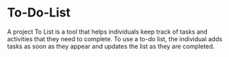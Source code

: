 # To-Do-List
A project To List is a tool that helps individuals keep track of tasks and activities that they need to complete. To use a to-do list, the individual adds tasks as soon as they appear and updates the list as they are completed.
